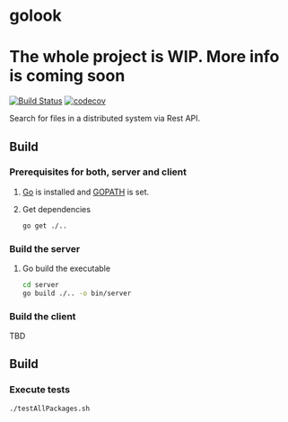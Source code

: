 # golook

# The whole project is WIP. More info is coming soon #

[![Build Status](https://travis-ci.org/ottenwbe/golook.svg?branch=development)](https://travis-ci.org/ottenwbe/golook)
[![codecov](https://codecov.io/gh/ottenwbe/golook/branch/master/graph/badge.svg)](https://codecov.io/gh/ottenwbe/golook)

Search for files in a distributed system via Rest API. 

## Build ##

### Prerequisites for both, server and client ###

1. [Go](https://golang.org/doc/install) is installed and [GOPATH](https://golang.org/doc/code.html) is set.

1. Get dependencies
    ```bash
    go get ./.. 
    ```

### Build the server ###

1. Go build the executable
    ```bash    
    cd server
    go build ./.. -o bin/server
    ```

### Build the client ###

TBD

## Build ##

### Execute tests ###
```bash
./testAllPackages.sh
```

